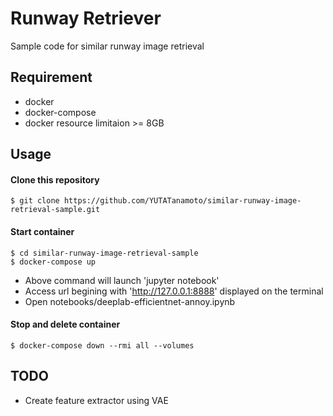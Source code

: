# Runway Retriever  
Sample code for similar runway image retrieval  

## Requirement  
- docker  
- docker-compose  
- docker resource limitaion >= 8GB

## Usage  
#### Clone this repository  
```
$ git clone https://github.com/YUTATanamoto/similar-runway-image-retrieval-sample.git  
```
#### Start container
```
$ cd similar-runway-image-retrieval-sample  
$ docker-compose up
```
- Above command will launch 'jupyter notebook'  
- Access url begining with 'http://127.0.0.1:8888' displayed on the terminal  
- Open notebooks/deeplab-efficientnet-annoy.ipynb  

#### Stop and delete container
```
$ docker-compose down --rmi all --volumes
```

## TODO
- Create feature extractor using VAE
